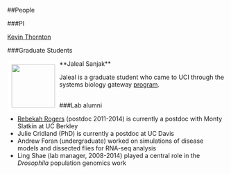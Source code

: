 ##People

###PI

[Kevin Thornton](krthornt.html)


###Graduate Students

<div style="float: left">
<img src="https://thorntonlab.github.io/images/Jaleal_LabWebsite.jpg" style="border:10px solid white"; width=100px>
</div>
**Jaleal Sanjak**

Jaleal is a graduate student who came to UCI through the systems biology gateway [program](http://mcsb.uci.edu/).
<br><br>

###Lab alumni

* [Rebekah Rogers](http://evolscientist.com/) (postdoc 2011-2014) is currently a postdoc with Monty Slatkin at UC Berkley
* Julie Cridland (PhD) is currently a postdoc at UC Davis
* Andrew Foran (undergraduate) worked on simulations of disease models and dissected flies for RNA-seq analysis
* Ling Shae (lab manager, 2008-2014) played a central role in the _Drosophila_ population genomics work 